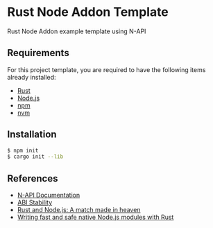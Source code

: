 # Rust Node Addon Template

Rust Node Addon example template using N-API

## Requirements

For this project template, you are required to have the following items already installed:

* [Rust](https://www.rust-lang.org)
* [Node.js](https://nodejs.org)
* [npm](https://www.npmjs.com)
* [nvm](https://github.com/nvm-sh/nvm/blob/master/README.md)

## Installation

```bash
$ npm init
$ cargo init --lib
```

## References

* [N-API Documentation](https://nodejs.org/api/n-api.html#n_api_n_api)
* [ABI Stability](https://nodejs.org/en/docs/guides/abi-stability)
* [Rust and Node.js: A match made in heaven](https://blog.logrocket.com/rust-and-node-js-a-match-made-in-heaven/)
* [Writing fast and safe native Node.js modules with Rust](https://blog.risingstack.com/node-js-native-modules-with-rust/)
